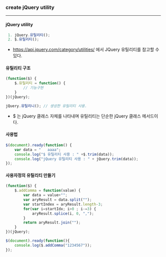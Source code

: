 ### create jQuery utility

---



#### jQuery utility

~~~javascript
 1. jQuery.유틸리티();
 2. $.유틸리티();
~~~

- https://api.jquery.com/category/utilities/ 에서 JQuery 유틸리티를 참고할 수 있다.



#### 유틸리티 구조

~~~javascript
(function($) {
	$.유틸리티 = function() {
		// 기능구현
	}
})(jQuery);

jQuery.유틸리니(); // 생성한 유틸리티 사용.
~~~

- $ 는 jQuery 클래스 자체를 나타내며 유틸리티는 단순한 jQuery 클래스 메서드이다.



#### 사용법

~~~javascript
$(document).ready(function() {
	var data = "   aaaa";
	console.log("$ 유틸리티 사용 : " +$.trim(data));
	console.log("jQuery 유틸리티 사용 : " + jQuery.trim(data));
});
~~~





#### 사용자정의 유틸리티 만들기

~~~javascript
(function($) {
	$.addComma = function(value) {
		var data = value+"";
		var aryResult = data.split("");
		var startIndex = aryResult.length-3;
		for(var i=startIdx; i>0 ; i-=3) {
			aryResult.splice(i, 0, ",");
		}
		return aryResult.join("");
	}
})(jQuery);

$(document).ready(function(){
	console.log($.addComma("1234567"));
});
~~~



























